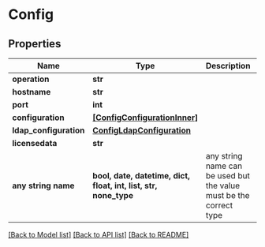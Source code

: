# Config


## Properties
Name | Type | Description | Notes
------------ | ------------- | ------------- | -------------
**operation** | **str** |  | 
**hostname** | **str** |  | [optional] 
**port** | **int** |  | [optional] 
**configuration** | [**[ConfigConfigurationInner]**](ConfigConfigurationInner.md) |  | [optional] 
**ldap_configuration** | [**ConfigLdapConfiguration**](ConfigLdapConfiguration.md) |  | [optional] 
**licensedata** | **str** |  | [optional] 
**any string name** | **bool, date, datetime, dict, float, int, list, str, none_type** | any string name can be used but the value must be the correct type | [optional]

[[Back to Model list]](../README.md#documentation-for-models) [[Back to API list]](../README.md#documentation-for-api-endpoints) [[Back to README]](../README.md)


